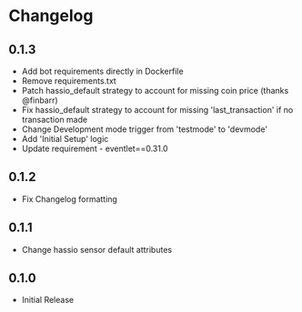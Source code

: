 # Changelog

## 0.1.3

- Add bot requirements directly in Dockerfile
- Remove requirements.txt
- Patch hassio_default strategy to account for missing coin price (thanks @finbarr)
- Fix hassio_default strategy to account for missing 'last_transaction' if no transaction made
- Change Development mode trigger from 'testmode' to 'devmode'
- Add 'Initial Setup' logic
- Update requirement - eventlet==0.31.0

## 0.1.2

- Fix Changelog formatting

## 0.1.1

- Change hassio sensor default attributes

## 0.1.0

- Initial Release